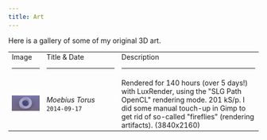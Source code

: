 ```yaml
---
title: Art
---
```


Here is a gallery of some of my original 3D art.

<table class="gallery">

<tr id="header">
<td>
Image
<hr>
</td>
<td style="width:30%">
Title &amp; Date
<hr>
</td>
<td>
Description
<hr>
</td>
</tr>

<tr>
<td>
<a href="/img/art/moebius-torus.png"><img src="/img/art/moebius-torus.t.png" alt="moebius torus" title="moebius torus"></a>
</td>
<td>
<em>Moebius Torus</em><br><code>2014-09-17</code>
</td>
<td>
Rendered for 140 hours (over 5 days!) with LuxRender, using the "SLG Path OpenCL" rendering mode. 201 kS/p. I did some manual touch-up in Gimp to get rid of so-called "fireflies" (rendering artifacts). (3840x2160)
</td>
</tr>
</table>
